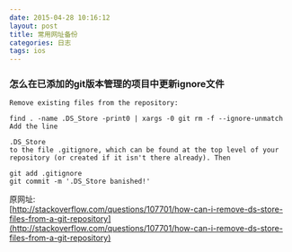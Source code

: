 ```yaml
---
date: 2015-04-28 10:16:12
layout: post
title: 常用网址备份
categories: 日志
tags: ios
---
```


### 怎么在已添加的git版本管理的项目中更新ignore文件		

```
Remove existing files from the repository:

find . -name .DS_Store -print0 | xargs -0 git rm -f --ignore-unmatch
Add the line

.DS_Store
to the file .gitignore, which can be found at the top level of your repository (or created if it isn't there already). Then

git add .gitignore
git commit -m '.DS_Store banished!'

```	

原网址:		
[http://stackoverflow.com/questions/107701/how-can-i-remove-ds-store-files-from-a-git-repository](http://stackoverflow.com/questions/107701/how-can-i-remove-ds-store-files-from-a-git-repository)
